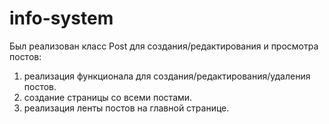 # info-system
Был реализован класс Post для создания/редактирования и просмотра постов:
1. реализация функционала для создания/редактирования/удаления
постов.
2. создание страницы со всеми постами.
3. реализация ленты постов на главной странице.
